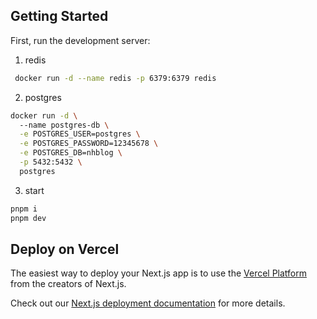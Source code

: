 ## Getting Started

First, run the development server:

1. redis
```bash
 docker run -d --name redis -p 6379:6379 redis
```
2. postgres
```bash
docker run -d \            
  --name postgres-db \
  -e POSTGRES_USER=postgres \
  -e POSTGRES_PASSWORD=12345678 \
  -e POSTGRES_DB=nhblog \
  -p 5432:5432 \
  postgres
```
3. start
```bash
pnpm i
pnpm dev
```

## Deploy on Vercel

The easiest way to deploy your Next.js app is to use the [Vercel Platform](https://vercel.com/new?utm_medium=default-template&filter=next.js&utm_source=create-next-app&utm_campaign=create-next-app-readme) from the creators of Next.js.

Check out our [Next.js deployment documentation](https://nextjs.org/docs/app/building-your-application/deploying) for more details.
